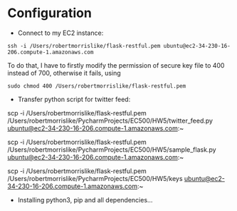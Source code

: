 # Configuration

- Connect to my EC2 instance:

```
ssh -i /Users/robertmorrislike/flask-restful.pem ubuntu@ec2-34-230-16-206.compute-1.amazonaws.com
```

To do that, I have to firstly modify the permission of secure key file to 400 instead of 700, otherwise it fails, using

```
sudo chmod 400 /Users/robertmorrislike/flask-restful.pem
```


- Transfer python script for twitter feed:

scp -i /Users/robertmorrislike/flask-restful.pem /Users/robertmorrislike/PycharmProjects/EC500/HW5/twitter_feed.py ubuntu@ec2-34-230-16-206.compute-1.amazonaws.com:~

scp -i /Users/robertmorrislike/flask-restful.pem /Users/robertmorrislike/PycharmProjects/EC500/HW5/sample_flask.py ubuntu@ec2-34-230-16-206.compute-1.amazonaws.com:~

scp -i /Users/robertmorrislike/flask-restful.pem /Users/robertmorrislike/PycharmProjects/EC500/HW5/keys ubuntu@ec2-34-230-16-206.compute-1.amazonaws.com:~

- Installing python3, pip and all dependencies...
